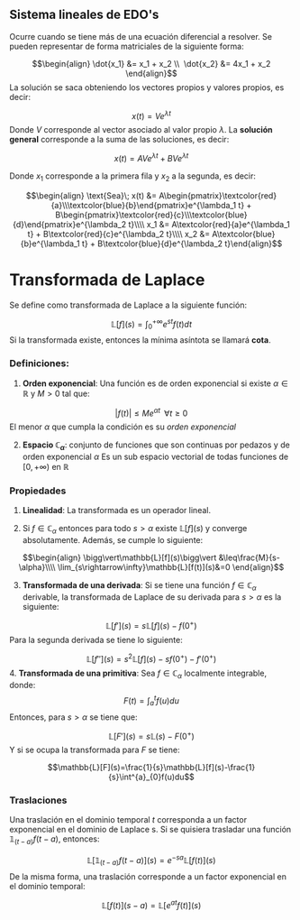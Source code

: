 
## Sistema lineales de EDO's 

Ocurre cuando se tiene más de una ecuación diferencial a resolver. Se pueden representar de forma matriciales de la siguiente forma: 

$$\begin{align}
\dot{x_1} &= x_1 + x_2 \\ 
\dot{x_2} &= 4x_1 + x_2
\end{align}$$ 
La solución se saca obteniendo los vectores propios y valores propios, es decir: 

$$x(t)=Ve^{\lambda t}$$ 
Donde $V$ corresponde al vector asociado al valor propio $\lambda$. La **solución general** corresponde a la suma de las soluciones, es decir: 

$$x(t) = AVe^{\lambda t} + BVe^{\lambda t}$$

Donde $x_1$ corresponde a la primera fila y $x_2$ a la segunda, es decir: 

$$\begin{align}
\text{Sea}\; x(t) &= A\begin{pmatrix}\textcolor{red}{a}\\\textcolor{blue}{b}\end{pmatrix}e^{\lambda_1 t} + B\begin{pmatrix}\textcolor{red}{c}\\\textcolor{blue}{d}\end{pmatrix}e^{\lambda_2 t}\\\\
x_1 &= A\textcolor{red}{a}e^{\lambda_1 t} + B\textcolor{red}{c}e^{\lambda_2 t}\\\\
x_2 &= A\textcolor{blue}{b}e^{\lambda_1 t} + B\textcolor{blue}{d}e^{\lambda_2 t}\end{align}$$ 




# Transformada de Laplace 

Se define como transformada de Laplace a la siguiente función: 

$$\mathbb{L}[f](s)=\int^{+\infty}_{0}e^{st}f(t)dt$$ 
Si la transformada existe, entonces la mínima asíntota se llamará **cota**. 

### Definiciones: 

1. **Orden exponencial**: Una función es de orden exponencial si existe $\alpha\in\mathbb{R}$ y $M>0$ tal que: 

$$\vert f(t)\vert\leq Me^{\alpha t}\;\;\forall t\geq 0$$ 
El menor $\alpha$ que cumpla la condición es su *orden exponencial*

2. **Espacio $\mathbb{C}_\alpha$**: conjunto de funciones que son continuas por pedazos y de orden exponencial $\alpha$ Es un sub espacio vectorial de todas funciones de $[0,+\infty)$ en $\mathbb{R}$ 


### Propiedades 

1. **Linealidad**: La transformada es un operador lineal. 

2. Si $f\in\mathbb{C}_\alpha$ entonces para todo $s>\alpha$ existe $\mathbb{L}[f](s)$ y converge absolutamente. Además, se cumple lo siguiente: 

$$\begin{align}
\bigg\vert\mathbb{L}[f](s)\bigg\vert &\leq\frac{M}{s-\alpha}\\\\ 
\lim_{s\rightarrow\infty}\mathbb{L}[f(t)](s)&=0
\end{align}$$ 

3. **Transformada de una derivada**: Si se tiene una función $f\in\mathbb{C}_\alpha$ derivable, la transformada de Laplace de su derivada para $s>\alpha$ es la siguiente: 

$$\mathbb{L}[f'](s)=s\mathbb{L}[f](s)-f(0^+)$$ 
Para la segunda derivada se tiene lo siguiente: 

$$\mathbb{L}[f''](s)=s^2\mathbb{L}[f](s)-sf(0^+)-f'(0^+)$$ 
4. **Transformada de una primitiva**: Sea $f\in\mathbb{C}_\alpha$ localmente integrable, donde: 
$$F(t)=\int^{t}_{a}f(u)du$$ 
Entonces, para $s>\alpha$ se tiene que: 

$$\mathbb{L}[F'](s)=s\mathbb{L}(s)-F(0^+)$$ 
Y si se ocupa la transformada para $F$ se tiene: 

$$\mathbb{L}[F](s)=\frac{1}{s}\mathbb{L}[f](s)-\frac{1}{s}\int^{a}_{0}f(u)du$$ 
### Traslaciones 

Una traslación en el dominio temporal $t$ corresponda a un factor exponencial en el dominio de Laplace s. Si se quisiera trasladar una función $\mathbb{1}_{(t-a)}f(t-a)$, entonces: 

$$\mathbb{L}[\mathbb{1}_{(t-a)}f(t-a)](s)=e^{-sa}\mathbb{L}[f(t)](s)$$ 
De la misma forma, una traslación corresponde a un factor exponencial en el dominio temporal: 

$$\mathbb{L}[f(t)](s-a) = \mathbb{L}[e^{at}f(t)](s)$$ 